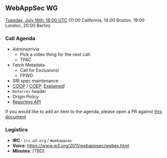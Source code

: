 ## WebAppSec WG

[Tuesday, July 16th: 18:00 UTC](https://www.timeanddate.com/worldclock/fixedtime.html?iso=20190716T1800) (11:00 California, 14:00 Boston, 19:00 London, 20:00 Berlin).

### Call Agenda

*   Administrivia
    *   Pick a video thing for the next call.
    *   TPAC
*   Fetch Metadata
    *   Call for Exclusions!
    *   FPWD
*   SRI spec maintenance
*   [COOP](https://gist.github.com/annevk/6f2dd8c79c77123f39797f6bdac43f3e) / [COEP](https://mikewest.github.io/corpp/): [Explained](https://docs.google.com/document/d/1zDlfvfTJ_9e8Jdc8ehuV4zMEu9ySMCiTGMS9y0GU92k/edit)!
*   `Referrer` header
*   Origin Policy
*   [Reporting API](https://github.com/w3c/reporting/issues/158)

If you would like to add an item to the agenda, please open a PR against [this document](https://github.com/w3c/webappsec/blob/master/meetings/2019/2019-05-14.agenda.md)

### Logistics

*   **IRC** : `irc.w3.org` / `#webappsec`
*   **Voice**: <https://www.w3.org/2011/webappsec/webex.html>
*   **Minutes**: [TBD]

